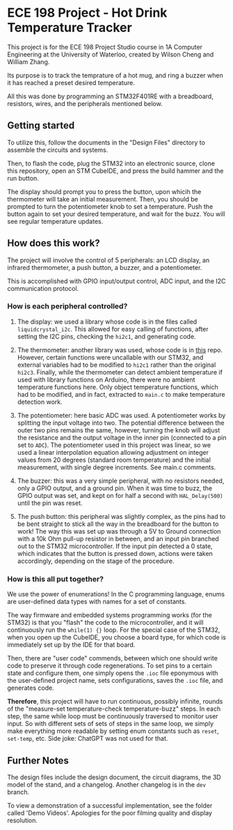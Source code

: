 # ECE 198 Project - Hot Drink Temperature Tracker

This project is for the ECE 198 Project Studio course in 1A Computer Engineering at the University of Waterloo, created by Wilson Cheng and William Zhang.

Its purpose is to track the temprature of a hot mug, and ring a buzzer when it has reached a preset desired temperature. 

All this was done by programming an STM32F401RE with a breadboard, resistors, wires, and the peripherals mentioned below. 

## Getting started

To utilize this, follow the documents in the "Design Files" directory to assemble the circuits and systems.

Then, to flash the code, plug the STM32 into an electronic source, clone this repository, open an STM CubeIDE, and press the build hammer and the run button.

The display should prompt you to press the button, upon whicih the thermometer will take an initial measurement. Then, you should be prompted to turn the potentiometer knob to set a temperature. Push the button again to set your desired temperature, and wait for the buzz. You will see regular temperature updates. 

## How does this work?

The project will involve the control of 5 peripherals: an LCD display, an infrared thermometer, a push button, a buzzer, and a potentiometer.

This is accomplished with GPIO input/output control, ADC input, and the I2C communication protocol. 

### How is each peripheral controlled?

1) The display: we used a library whose code is in the files called `liquidcrystal_i2c`. This allowed for easy calling of functions, after setting the I2C pins, checking the `hi2c1`, and generating code. 

2) The thermometer: another library was used, whose code is in [this](https://github.com/dinamitemic/mlx90614) repo. However, certain functions were uncallable with our STM32, and external variables had to be modified to `hi2c1` rather than the original `hi2c3`. Finally, while the thermometer can detect ambient temperature if used with library functions on Arduino, there were no ambient temperature functions here. Only object temperature functions, which had to be modified, and in fact, extracted to `main.c` to make temperature detection work.

3) The potentiometer: here basic ADC was used. A potentiometer works by splitting the input voltage into two. The potential difference between the outer two pins remains the same, however, turning the knob will adjust the resistance and the output voltage in the inner pin (connected to a pin set to `ADC`). The potentiometer used in this project was linear, so we used a linear interpolation equation allowing adjustment on integer values from 20 degrees (standard room temperature) and the initial measurement, with single degree increments. See main.c comments.

4) The buzzer: this was a very simple peripheral, with no resistors needed, only a GPIO output, and a ground pin. When it was time to buzz, the GPIO output was set, and kept on for half a second with `HAL_Delay(500)` until the pin was reset. 

5) The push button: this peripheral was slightly complex, as the pins had to be bent straight to stick all the way in the breadboard for the button to work! The way this was set up was through a 5V to Ground connection with a 10k Ohm pull-up resistor in between, and an input pin branched out to the STM32 microcontroller. If the input pin detected a 0 state, which indicates that the button is pressed down, actions were taken accordingly, depending on the stage of the procedure.

### How is this all put together?

We use the power of enumerations! In the C programming language, enums are user-defined data types with names for a set of constants. 

The way firmware and embedded systems programming works (for the STM32) is that you "flash" the code to the microcontroller, and it will continuously run the `while(1) {}` loop. For the special case of the STM32, when you open up the CubeIDE, you choose a board type, for which code is immediately set up by the IDE for that board. 

Then, there are "user code" commends, between which one should write code to preserve it through code regenerations. To set pins to a certain state and configure them, one simply opens the `.ioc` file eponymous with the user-defined project name, sets configurations, saves the `.ioc` file, and generates code.

**Therefore**, this project will have to run continuous, possibly infinite, rounds of the "measure-set temperature-check temperature-buzz" steps. In each step, the same while loop must be continuously traversed to monitor user input. So with different sets of sets of steps in the same loop, we simply make everything more readable by setting enum constants such as `reset`, `set-temp`, etc. Side joke: ChatGPT was not used for that.

## Further Notes

The design files include the design document, the circuit diagrams, the 3D model of the stand, and a changelog. Another changelog is in the `dev` branch.

To view a demonstration of a successful implementation, see the folder called 'Demo Videos'. Apologies for the poor filming quality and display resolution.